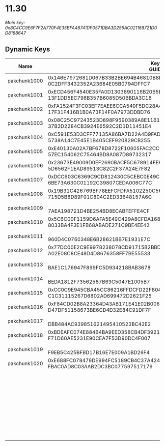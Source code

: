 # 11.30

###### *Main key: 0x8C4CC9E6F7F2A770F4E35BFA48741DF0571DBA3D255AC021168721D0D8188647*

## Dynamic Keys

| Name         | Key<br/>GUID                                                                                            | Notes                                                                                                                                                                                                                                                                                                                                                                                                     |
|--------------|---------------------------------------------------------------------------------------------------------|-----------------------------------------------------------------------------------------------------------------------------------------------------------------------------------------------------------------------------------------------------------------------------------------------------------------------------------------------------------------------------------------------------------|
| pakchunk1000 | 0x146E7972681D067B33B2BE694B46810B8E0D565ECEC88F80B8E5F100BC9A34A0<br/>0C2DFF3432352A23684E05B0794DFFC7 |
| pakchunk1001 | 0xECD456F4540E35FA0D1303890116B20B5BA92A48E0DE86F1016202BDC5DF516B<br/>13F1DD5EC796B357B6085D50BBDA3C18 |
| pakchunk1002 | 0xFA1524F3FC03EF7EAEE6CCA540F5DC28A444A28E6F48F6963C6FB7C714F99C53<br/>17F31F416B1B0A73F14F0A7973DDBD76 |
| pakchunk1003 | 0x08C25C97243523D898F9590389A8E11B1C584266461EB4C094497FC2D953FA99<br/>37B3D2284CB3924E6592C2D1D11451E4 |
| pakchunk1004 | 0xC591E53D3CFF77135A86BA7D22A4D9FAD8CE65260CC506FD299157960F4DEB7F<br/>5738A14C7E45E1B405CEF920829CB255 |
| pakchunk1005 | 0xE40130A02A7BF678D8722F10605FAC2CC906A630E714260B482B73E0B0FD0FBF<br/>57EC154062C75464BD8A087D89732317 |
| pakchunk1006 | 0x23673E49009D0EF2690BACF5C678914FE938D4A029D2995AFA8FC7EBCA1714B4<br/>5D6562F1EAD89513C82C2F37A24E7F82 |
| pakchunk1007 | 0xDCC603C6369C9CD812430C5CEBC0E49CEDDEE932974B0E2D1B94D5752C467451<br/>6BE73A630C01192C39807CEDA006C77C |
| pakchunk1008 | 0x19B31C426769BF78EEFCFDFA5102250C56744398EBD217BB3B6A1327BD3631C6<br/>715D5B8D89F01C804C2ED33648157A6C |
| pakchunk1009 | <br/>7AEA198721D4BE254BD8ECABFEFFE4CF                                                                   |                                                                                                                                                                                                                                                                                                                                                                                                           |
| pakchunk1010 | 0x5C6C00F1159D6AFA5E49C429A8CFDA1687774864C1DCF89B74613B886291E238<br/>8033BA4F3E1FB68ABADE271C9BE4EE42 |
| pakchunk1011 | <br/>960D4C0760348E6B28621BB7E1931E7C                                                                   |                                                                                                                                                                                                                                                                                                                                                                                                           |
| pakchunk1012 | 0x77DC00E2C9E9978238078CD91715B2BBD70BF734A45EACBDFAF4F0F4F5211E5C<br/>A02E08C8CE48D4D8676358FF7BE55533 |
| pakchunk1013 | <br/>BAE1C176947F899FC5D934218BAB3678                                                                   |                                                                                                                                                                                                                                                                                                                                                                                                           |
| pakchunk1014 | <br/>BEDA1812F73562587B63C5047E1005B7                                                                   | Star wars movie clip shown during the event                                                                                                                                                                                                                                                                                                                                                               |
| pakchunk1015 | 0xCC0C9E945CBA45CC86216FFDCFD22F8046E6456F69740CADBE00483DBD7F91D9<br/>C1C31115267D6802AD699472D2621F25 |
| pakchunk1016 | 0xF84CD02B8A23364D43AB171E41E02B00666140F432B9004A5F8815B8612A4B13<br/>D47DF51158673BE6CD4D32E84C91DF7F |
| pakchunk1017 | <br/>DBB484AC939851621495410523BC42E2                                                                   |                                                                                                                                                                                                                                                                                                                                                                                                           |
| pakchunk1018 | 0xBDEAFC074E884B4BA9EED358CB4DF39210A5F82AD39777338265CF61838D70CF<br/>F71D60AE5231E90CEA7F53D90DC4F007 |
| pakchunk1019 | <br/>F9EB5C425BFBD17B16E7E009A1BD26F4                                                                   |                                                                                                                                                                                                                                                                                                                                                                                                           |
| pakchunk1020 | 0xE688FC078479DE994FC5189CB4C37A42443BE350A26CC6E6CD1258203210E623<br/>FBAC0AD8C03AAB2DC3BC077597517179 |
|              |                                                                                                         | The following are each in an encrypted pak, but it is unknown which encrypted paks they are in: <br/>Set_01_0A (CID_636_Athena_Commando_M_GalileoGondola_78MFZ), Set_01_PA (CID_637_Athena_Commando_M_GalileoOutrigger_7Q0YU), Set_01_TA_SG (CID_VIP_Athena_Commando_F_GalileoRocket_SG), Set_01_LA_SG (CID_VIP_Athena_Commando_M_GalileoFerry_SG), Set_01_XA (Glider_ID_189_GalileoZeppelinFemale_353IC) |
